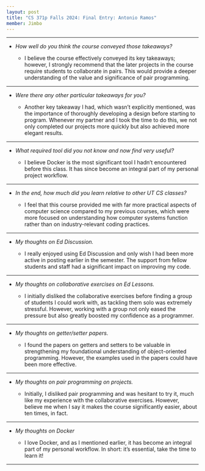 ```yaml
---
layout: post
title: "CS 371p Falls 2024: Final Entry: Antonio Ramos"
member: Jimbo
---
```

---
* *How well do you think the course conveyed those takeaways?*

    * I believe the course effectively conveyed its key takeaways; however, I strongly recommend that the later projects in the course require students to collaborate in pairs. This would provide a deeper understanding of the value and significance of pair programming.
    
---
* *Were there any other particular takeaways for you?*

    * Another key takeaway I had, which wasn’t explicitly mentioned, was the importance of thoroughly developing a design before starting to program. Whenever my partner and I took the time to do this, we not only completed our projects more quickly but also achieved more elegant results.
    
---
* *What required tool did you not know and now find very useful?*

    * I believe Docker is the most significant tool I hadn’t encountered before this class. It has since become an integral part of my personal project workflow.
    
---
* *In the end, how much did you learn relative to other UT CS classes?*

    * I feel that this course provided me with far more practical aspects of computer science compared to my previous courses, which were more focused on understanding how computer systems function rather than on industry-relevant coding practices.
    
---
* *My thoughts on Ed Discussion.*

    * I really enjoyed using Ed Discussion and only wish I had been more active in posting earlier in the semester. The support from fellow students and staff had a significant impact on improving my code.
    
---
* *My thoughts on collaborative exercises on Ed Lessons.*

    * I initially disliked the collaborative exercises before finding a group of students I could work with, as tackling them solo was extremely stressful. However, working with a group not only eased the pressure but also greatly boosted my confidence as a programmer.
    
---
* *My thoughts on getter/setter papers.*

    * I found the papers on getters and setters to be valuable in strengthening my foundational understanding of object-oriented programming. However, the examples used in the papers could have been more effective.
    
---
* *My thoughts on pair programming on projects.*

    * Initially, I disliked pair programming and was hesitant to try it, much like my experience with the collaborative exercises. However, believe me when I say it makes the course significantly easier, about ten times, in fact.
    
---
* *My thoughts on Docker*

    * I love Docker, and as I mentioned earlier, it has become an integral part of my personal workflow. In short: it’s essential, take the time to learn it!
    
---